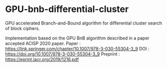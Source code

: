 # GPU-bnb-differential-cluster
GPU accelerated Branch-and-Bound algorithm for differential cluster search of block ciphers.

Implementation based on the GPU BnB algorithm described in a paper accepted ACISP 2020 paper.
Paper : https://link.springer.com/chapter/10.1007/978-3-030-55304-3_9
DOI : https://doi.org/10.1007/978-3-030-55304-3_9
Preprint : https://eprint.iacr.org/2019/1216.pdf

